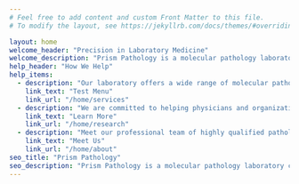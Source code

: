 ```yaml
---
# Feel free to add content and custom Front Matter to this file.
# To modify the layout, see https://jekyllrb.com/docs/themes/#overriding-theme-defaults

layout: home
welcome_header: "Precision in Laboratory Medicine"
welcome_description: "Prism Pathology is a molecular pathology laboratory committed to offering rapid and accurate diagnostic and prognostic testing to help physicians and patients make precise treatment decisions."
help_header: "How We Help"
help_items:
  - description: "Our laboratory offers a wide range of molecular pathology tests for infectious diseases, genetic diseases, hematologic neoplasms and solid tumors with fast turnaround time"
    link_text: "Test Menu"
    link_url: "/home/services"
  - description: "We are committed to helping physicians and organizations develop new testing as companion diagnostics for cutting-edge therapies."
    link_text: "Learn More"
    link_url: "/home/research"
  - description: "Meet our professional team of highly qualified pathologists and scientists."
    link_text: "Meet Us"
    link_url: "/home/about"
seo_title: "Prism Pathology"
seo_description: "Prism Pathology is a molecular pathology laboratory committed to offering rapid and accurate diagnostic and prognostic testing to help physicians and patients make precise treatment decisions."
---
```

